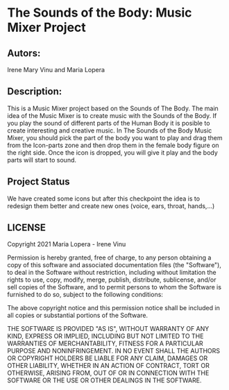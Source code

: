 
# The Sounds of the Body: Music Mixer Project

## Autors:
Irene Mary Vinu and Maria Lopera

## Description:
This is a Music Mixer project based on the Sounds of The Body. The main idea of the Music Mixer is to create music with the Sounds of the Body. If you play the sound of different parts of the Human Body it is posible to create interesting and creative music.
In The Sounds of the Body Music Mixer, you should pick the part of the body you want to play and drag them from the Icon-parts zone and then drop them in the female body figure on the right side. Once the icon is dropped, you will give it play and the body parts will start to sound.

## Project Status
We have created some icons but after this checkpoint the idea  is  to redesign them better and create new ones (voice, ears, throat, hands,...)


## LICENSE
Copyright 2021 Maria Lopera - Irene Vinu

Permission is hereby granted, free of charge, to any person obtaining a copy of this software and associated documentation files (the "Software"), to deal in the Software without restriction, including without limitation the rights to use, copy, modify, merge, publish, distribute, sublicense, and/or sell copies of the Software, and to permit persons to whom the Software is furnished to do so, subject to the following conditions:

The above copyright notice and this permission notice shall be included in all copies or substantial portions of the Software.

THE SOFTWARE IS PROVIDED "AS IS", WITHOUT WARRANTY OF ANY KIND, EXPRESS OR IMPLIED, INCLUDING BUT NOT LIMITED TO THE WARRANTIES OF MERCHANTABILITY, FITNESS FOR A PARTICULAR PURPOSE AND NONINFRINGEMENT. IN NO EVENT SHALL THE AUTHORS OR COPYRIGHT HOLDERS BE LIABLE FOR ANY CLAIM, DAMAGES OR OTHER LIABILITY, WHETHER IN AN ACTION OF CONTRACT, TORT OR OTHERWISE, ARISING FROM, OUT OF OR IN CONNECTION WITH THE SOFTWARE OR THE USE OR OTHER DEALINGS IN THE SOFTWARE.